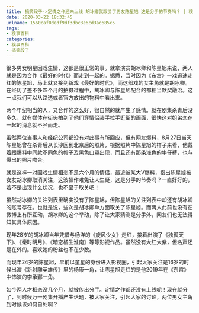 ```yaml
---
title: 搞笑段子->定情之作还未上线 胡冰卿就取关了男友陈星旭 这是分手的节奏吗？ | 糗事百科
date: 2020-03-22 18:32:45
urlname: 1560caf0dedf9df3dbc3e6cd3ac685c5
tags: 
- 糗事百科
categories:
- 糗事百科
- 搞笑段子
---
```

很多男女明星因戏生情，这都是很正常的事。就拿演员胡冰卿和陈星旭来说，两人就是因为合作《最好的时代》而走到一起的。据悉，当时因为《东宫》一戏迅速走红的陈星旭，马上就又接到新戏《最好的时代》，而这部戏的女主角就是胡冰卿。在经历了差不多四个月的拍摄过程中，胡冰卿与陈星旭配合的都相当默契融洽。这一点我们可以从路透或者官方放出的物料中看出来。

两个年纪相当的人，又合作的这么好，很自然的就产生了感情。就在剧集杀青后没多久，就有媒体在街头拍到了他们穿情侣装手拉手逛街的画面，很快这对姐弟恋在一起的消息就不胫而走。

虽然两位当事人和经纪公司都没有对此事有所回应，但有网友爆料，8月27日当天陈星旭曾在杀青后从长沙回到北京后的照片，根据照片中陈星旭的样子来看，他戴着跟爆料中同款不同色的帽子及黑色口罩出现，而且还有那条浅色的牛仔裤，也与爆出的照片吻合。

就是这样一对因戏生情相恋不足六个月的情侣，最近被某大V爆料，指出陈星旭被女友胡冰卿取消关注，这波操作难免让人生疑，这是分手的节奏吗？一直好好的，若不是出现什么状况，也不至于取关吧！

虽然胡冰卿的关注列表里确实没有了陈星旭，但陈星旭的关注列表中却还有胡冰卿的账号存在。也就是说，些次是胡冰卿单方面取关了陈星旭。而两人此前也没有在微博上有所互动，胡冰卿的这个举动，除了让大家猜测是分手外，网友们也无法得知其具体原因。

现年28岁的胡冰卿当年凭借与杨洋的《旋风少女》走红，接着出演了《独孤天下》、《秦时明月》、《暗恋橘生淮南》等等影视作品。虽然没有大红大紫，但名声还是在外的。喜欢她的粉丝也不在少数。

而现年24岁的陈星旭，早前以童星的身份进入影视圈，引起大家关注是16岁的时候出演《新射雕英雄传》里的杨康一角，让陈星旭走红的是他2019年在《东宫》中饰演的李承鄞一角。

如今两人才相恋没几个月，就被传出分手。定情之作都还没有上线呢！现在就分了，到时候万一剧集开播产生话题，被大家关注，引起大家的讨论，两位男女主角到时候该如何自处啊？


